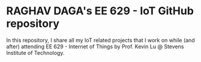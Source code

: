 # RAGHAV DAGA's EE 629 - IoT GitHub repository

In this repository, I share all my IoT related projects that I work on while (and after) attending EE 629 - Internet of Things by Prof. Kevin Lu @ Stevens Institute of Technology.
